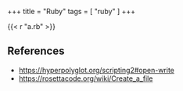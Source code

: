+++
title = "Ruby"
tags = [ "ruby" ]
+++

{{< r "a.rb" >}}

## References

- <https://hyperpolyglot.org/scripting2#open-write>
- <https://rosettacode.org/wiki/Create_a_file>

